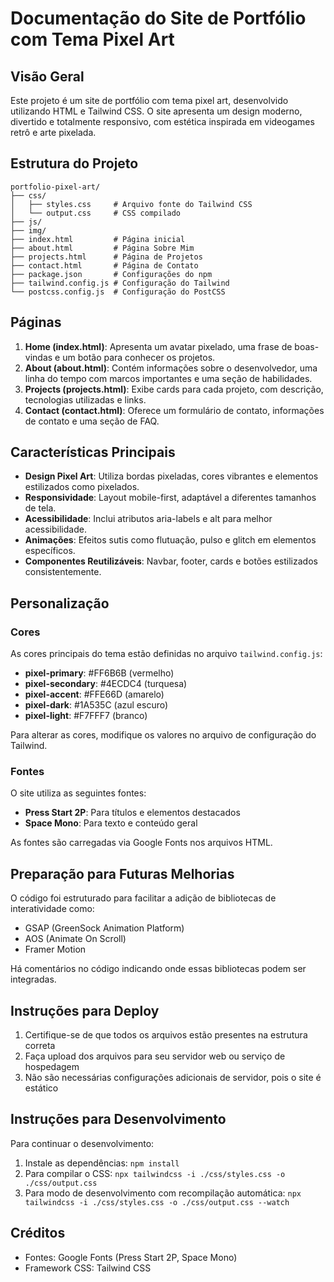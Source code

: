 # Documentação do Site de Portfólio com Tema Pixel Art

## Visão Geral
Este projeto é um site de portfólio com tema pixel art, desenvolvido utilizando HTML e Tailwind CSS. O site apresenta um design moderno, divertido e totalmente responsivo, com estética inspirada em videogames retrô e arte pixelada.

## Estrutura do Projeto
```
portfolio-pixel-art/
├── css/
│   ├── styles.css     # Arquivo fonte do Tailwind CSS
│   └── output.css     # CSS compilado
├── js/
├── img/
├── index.html         # Página inicial
├── about.html         # Página Sobre Mim
├── projects.html      # Página de Projetos
├── contact.html       # Página de Contato
├── package.json       # Configurações do npm
├── tailwind.config.js # Configuração do Tailwind
└── postcss.config.js  # Configuração do PostCSS
```

## Páginas
1. **Home (index.html)**: Apresenta um avatar pixelado, uma frase de boas-vindas e um botão para conhecer os projetos.
2. **About (about.html)**: Contém informações sobre o desenvolvedor, uma linha do tempo com marcos importantes e uma seção de habilidades.
3. **Projects (projects.html)**: Exibe cards para cada projeto, com descrição, tecnologias utilizadas e links.
4. **Contact (contact.html)**: Oferece um formulário de contato, informações de contato e uma seção de FAQ.

## Características Principais
- **Design Pixel Art**: Utiliza bordas pixeladas, cores vibrantes e elementos estilizados como pixelados.
- **Responsividade**: Layout mobile-first, adaptável a diferentes tamanhos de tela.
- **Acessibilidade**: Inclui atributos aria-labels e alt para melhor acessibilidade.
- **Animações**: Efeitos sutis como flutuação, pulso e glitch em elementos específicos.
- **Componentes Reutilizáveis**: Navbar, footer, cards e botões estilizados consistentemente.

## Personalização
### Cores
As cores principais do tema estão definidas no arquivo `tailwind.config.js`:
- **pixel-primary**: #FF6B6B (vermelho)
- **pixel-secondary**: #4ECDC4 (turquesa)
- **pixel-accent**: #FFE66D (amarelo)
- **pixel-dark**: #1A535C (azul escuro)
- **pixel-light**: #F7FFF7 (branco)

Para alterar as cores, modifique os valores no arquivo de configuração do Tailwind.

### Fontes
O site utiliza as seguintes fontes:
- **Press Start 2P**: Para títulos e elementos destacados
- **Space Mono**: Para texto e conteúdo geral

As fontes são carregadas via Google Fonts nos arquivos HTML.

## Preparação para Futuras Melhorias
O código foi estruturado para facilitar a adição de bibliotecas de interatividade como:
- GSAP (GreenSock Animation Platform)
- AOS (Animate On Scroll)
- Framer Motion

Há comentários no código indicando onde essas bibliotecas podem ser integradas.

## Instruções para Deploy
1. Certifique-se de que todos os arquivos estão presentes na estrutura correta
2. Faça upload dos arquivos para seu servidor web ou serviço de hospedagem
3. Não são necessárias configurações adicionais de servidor, pois o site é estático

## Instruções para Desenvolvimento
Para continuar o desenvolvimento:
1. Instale as dependências: `npm install`
2. Para compilar o CSS: `npx tailwindcss -i ./css/styles.css -o ./css/output.css`
3. Para modo de desenvolvimento com recompilação automática: `npx tailwindcss -i ./css/styles.css -o ./css/output.css --watch`

## Créditos
- Fontes: Google Fonts (Press Start 2P, Space Mono)
- Framework CSS: Tailwind CSS
